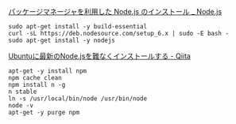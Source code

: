
[パッケージマネージャを利用した Node.js のインストール _ Node.js](https://nodejs.org/ja/download/package-manager/)
```
sudo apt-get install -y build-essential
curl -sL https://deb.nodesource.com/setup_6.x | sudo -E bash -
sudo apt-get install -y nodejs
```


[Ubuntuに最新のNode.jsを難なくインストールする - Qiita](http://qiita.com/seibe/items/36cef7df85fe2cefa3ea)
```
apt-get -y install npm
npm cache clean
npm install n -g
n stable
ln -s /usr/local/bin/node /usr/bin/node
node -v
apt-get -y purge npm
``` 
